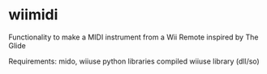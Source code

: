 # wiimidi
Functionality to make a MIDI instrument from a Wii Remote inspired by The Glide

Requirements:
mido, wiiuse python libraries
compiled wiiuse library (dll/so)
